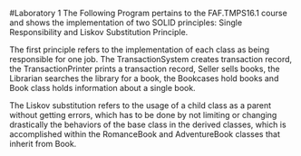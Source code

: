 #Laboratory 1
The Following Program pertains to the FAF.TMPS16.1 course and shows the implementation of two SOLID principles:
Single Responsibility and Liskov Substitution Principle.

The first principle refers to the implementation of each class as being responsible for one job. The TransactionSystem creates transaction record, the TransactionPrinter prints a transaction record, Seller sells books, the Librarian searches the library for a book, the Bookcases hold books and Book
class holds information about a single book.

The Liskov substitution refers to the usage of a child class as a parent without getting errors, which has to be done by not limiting or changing drastically the behaviors of the base class in the derived classes, which is accomplished within the RomanceBook and AdventureBook classes that inherit from Book.